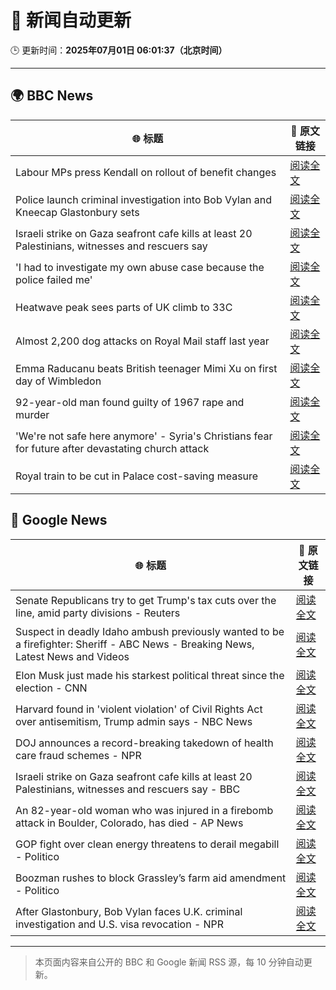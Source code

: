 # 🧠 新闻自动更新

🕒 更新时间：**2025年07月01日 06:01:37（北京时间）**

---

## 🌍 BBC News

| 🌐 标题 | 🔗 原文链接 |
|--------|-------------|
| Labour MPs press Kendall on rollout of benefit changes | [阅读全文](https://www.bbc.com/news/articles/ckg55y84vvlo) |
| Police launch criminal investigation into Bob Vylan and Kneecap Glastonbury sets | [阅读全文](https://www.bbc.com/news/articles/cd0vvnl41mno) |
| Israeli strike on Gaza seafront cafe kills at least 20 Palestinians, witnesses and rescuers say | [阅读全文](https://www.bbc.com/news/articles/c62884y1pl5o) |
| 'I had to investigate my own abuse case because the police failed me' | [阅读全文](https://www.bbc.com/news/articles/cj0mzmqvp6zo) |
| Heatwave peak sees parts of UK climb to 33C | [阅读全文](https://www.bbc.com/news/articles/c89epj8pd9zo) |
| Almost 2,200 dog attacks on Royal Mail staff last year | [阅读全文](https://www.bbc.com/news/articles/c5ygp5lv8d6o) |
| Emma Raducanu beats British teenager Mimi Xu on first day of Wimbledon | [阅读全文](https://www.bbc.com/sport/tennis/articles/cq8zzyw99jdo) |
| 92-year-old man found guilty of 1967 rape and murder | [阅读全文](https://www.bbc.com/news/articles/cgk3jyl5prvo) |
| 'We're not safe here anymore' - Syria's Christians fear for future after devastating church attack | [阅读全文](https://www.bbc.com/news/articles/c79q8p8qx1do) |
| Royal train to be cut in Palace cost-saving measure | [阅读全文](https://www.bbc.com/news/articles/ce377nr5r43o) |

## 📰 Google News

| 🌐 标题 | 🔗 原文链接 |
|--------|-------------|
| Senate Republicans try to get Trump's tax cuts over the line, amid party divisions - Reuters | [阅读全文](https://news.google.com/rss/articles/CBMizgFBVV95cUxPN0IwYUdBd0p2bERMS25LZ3pSaHg3cjVEUnpFMlpHU09CNGpOelJoUFd5SnMyT3BWUEVsWnp0UHdaMFRUbXZWcnFnSTREU3VyQ1c4SnhCdlhGNjhtd0V4YVEySlNiMHJPVVFxa1RxeTZZNl96RGRWN1lieHk0NXpHRndZNnNSSnlIOEVER3lWTXpxNzJGbGV5N0ZJRVJtdlRvSF9HcFpYYW1VMnlOenJ0R1Mxc3lRaXRWU3dYODQ2MzZGSzNETDM0dDhEaEdrUQ?oc=5) |
| Suspect in deadly Idaho ambush previously wanted to be a firefighter: Sheriff - ABC News - Breaking News, Latest News and Videos | [阅读全文](https://news.google.com/rss/articles/CBMirAFBVV95cUxOMmxNaEU4Y01WMC1VR3dzVDlaVmdJQy1TUTFJM2FzeVlZbjdIQXN4U0tZYUxhTGJzdXJDXzNVSWlyT193SkRCeVJSVlpVV2lhQTlobEF3encxenlzOFFJblZSc1RRaGlNSmYwX0g2SjVPUkRiTEhLMVNnc1haWXRBMXNkeExsM2RIVXlMNXdLQzBLRWNoSGZGdnhvNnZrRndwZ01JeDdFdjllX2oy0gGyAUFVX3lxTE5iYVBQOFRRaGh1Ynd0UDNteF8tYzZ0bHB5Y213RFhNLVlFeUNVb05PVFRiazNyY3ppV2hzSl9iYnBXRjdRX2FQVmN0RVZfdEVVWWV5UV9EOEVQLXFYVTdRb1h3ZW5NWG1nRURsWlVIQzhLb0ZuSzFCQThaNFIyMFgwTzZKeERkcjVPa296bzVoQzQ3cExMWVdha25rMzc3VzFGMXU4LVRwZlR5ZmlKNWd5T2c?oc=5) |
| Elon Musk just made his starkest political threat since the election - CNN | [阅读全文](https://news.google.com/rss/articles/CBMidEFVX3lxTE1FeUxleXcySWhyZWowQVcyZlppU1NGQ3NFSG1INm8ySzEtdEE2VWpCNlpSRmFWU01PdGxOWlpFbHRJeVRiZDFicmhEeElwLXVkby0tQ1RCakhNLWNUWjJBUV9YeEM3REtJYm5QX2NLOThSY2t00gF6QVVfeXFMUFNObF9EdUtiY1FkOXVWZnJSYktSU0R0WUIxdXJvWml5RGtBRlNkNzBFNGpmU01lLXZjNHRhYzRjcThKNENjZTZYSHlDYkhOMW95YndfQlZiNW1Wbnd3dEJGeVJlZV9KNVBGRTJ2ZEFVTW1ZYUlibzZjclE?oc=5) |
| Harvard found in 'violent violation' of Civil Rights Act over antisemitism, Trump admin says - NBC News | [阅读全文](https://news.google.com/rss/articles/CBMiugFBVV95cUxPT1pjSGJybEsyWG5MSmxhLWNfNTd2ZXN6VGN0MElhd1VlQnhrTDYwUTRpeEtKSlBLWkFJUW9WV3loQ1B4d0p3a092NGRlN2VXcXJQcHJNckJ6UDQ4MXlzV01peXRxRGRsVkpnNFROWFAwWUFJMk9hMllTU2hqOUtqZW9fMHpFSXA3dGQzMS14NkwwZjRfd2xuREdxcjU1WGZxSjdQNHNuekIxNDBfSEs3WEN2UC0zWGY3RXfSAVZBVV95cUxNVWlkTGFrUHFWX3FyTVdQQmRXT3BkcHZVU01aOE9JaWNSNUVfUXZVeXRfcXVnazdmRkxaT2hqdDBkMUMwNTViMzd2R1J0WVVQYkRKdHpQQQ?oc=5) |
| DOJ announces a record-breaking takedown of health care fraud schemes - NPR | [阅读全文](https://news.google.com/rss/articles/CBMigAFBVV95cUxNcUpjeXRUajh2d3RtMDNhTmhwMGZzNDR3X01QajRUM3RhWVVhQ2NOa2owQW5qSXh1VFIyT0diSEMyN3VFeUNJdjR1aktsZzVBM3F3UTVjQkUzaHJodk1TTndVTm5uN2pqeEFYeEhwUHZ0X0JCWHJndWNwTEVfV0hHRw?oc=5) |
| Israeli strike on Gaza seafront cafe kills at least 20 Palestinians, witnesses and rescuers say - BBC | [阅读全文](https://news.google.com/rss/articles/CBMiWkFVX3lxTFA3bHFrYXpycXF5Y0MyUGZOWDlNa1k5eHl5cDEydW9KN0dZZ1dkYktSVHFWTjZLdTBnMTVaclZ4c3ZQVnNnTkMwRDZZOXBDRjMtdEEtaTlhdjl4UdIBX0FVX3lxTE1UT01nZWtkSXBOd3Nia0RqMTZVb05EUWZjWTBjWHZpaWd6bktueWk3ZkZwS1BlUGJaM09HU2lCRG1YWnBxYXVUbm5jUWVwNHFUZFFKRzAyYjM4dHNQYkhj?oc=5) |
| An 82-year-old woman who was injured in a firebomb attack in Boulder, Colorado, has died - AP News | [阅读全文](https://news.google.com/rss/articles/CBMihwFBVV95cUxPSVkxdkw5Q1RfSnZ6a1ZLcUtrSnRWbnlsUkhwQ1VnOGlidC03MURuc0U3M3BzUUM2QUh1Q0E5LVJYQUxMUkxjc1lXUzRyVDJhQllkaEhFcC11VmR6TnNLUDg1NFhuMGFhNGFvTS10Rko4RWE4enpqYzNOaFY2d28zNEJUekdROGM?oc=5) |
| GOP fight over clean energy threatens to derail megabill - Politico | [阅读全文](https://news.google.com/rss/articles/CBMirAFBVV95cUxPX2hYS0NGVW1PZFF2dkRPNGtQMXJxYWR0T3JUaURhR1luNS1XYTUtNERYNFBvOHpjMklHaHpTUVE4QTlQTnBMZ3MzRjcxanY1WFpaeDBTUnVMNTlyOFA3V2M1MkpBQzFFRTZIQXZMaElCeXBRcmwzQkl1NjhHU3dFTkIzYnFYV3RMRHc3ZmVIVW16ZGluTWgxaEFxRWZyaDZXczVQczFYUFdzN3lr?oc=5) |
| Boozman rushes to block Grassley’s farm aid amendment - Politico | [阅读全文](https://news.google.com/rss/articles/CBMiuwFBVV95cUxOTV9CZ2ZVc0xld3pDWlhuRXpOT1V5STZFaFVja0NJXzY2UW9TOVl3WDRsWHcyS3pmbDFpM3kzMTV2dTA5dXpFeHNWdk04WHp4RDlSWHBIX05yZlJVLWpJaS1WYV9GZnJXNVhmQVlYc3o0SVZta0E0V0RtcU5BV1loQk9mbjQxSDVGd1ZNQ3ZQTGo1WW9RdG5sUXd3VUQzLVVqdk1KQ0JPREgtVkNYQjZsMjVxZTB0U0RxMnhn?oc=5) |
| After Glastonbury, Bob Vylan faces U.K. criminal investigation and U.S. visa revocation - NPR | [阅读全文](https://news.google.com/rss/articles/CBMijgFBVV95cUxPRHpUX2V2czc1SW1NTGVDemF5dGE3Yk5VSHQxaGdmU2Nud05HVzM4NVVlQ3N1MHhFdGxHLVFPblpfTUZ3Zy1rbE9QLXptS2lRZmtoei1QdnRRVGFYNFU1dWRvSF9sZnUxRkREdFBxU2tJMDVTN0V3X1ZPSWhjUERMOVBfQjA1ZmMtNnBrY3Zn?oc=5) |

---
> 本页面内容来自公开的 BBC 和 Google 新闻 RSS 源，每 10 分钟自动更新。